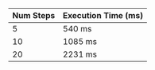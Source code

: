 | Num Steps | Execution Time (ms) |
|-----------|---------------------|
| 5           | 540 ms             |
| 10           | 1085 ms             |
| 20           | 2231 ms             |

